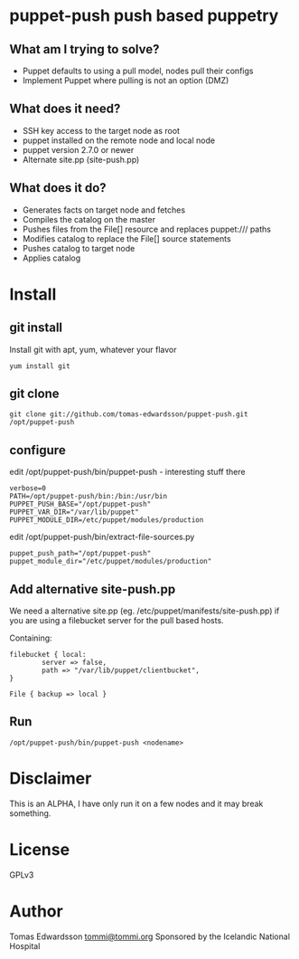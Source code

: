 puppet-push push based puppetry
===============================

What am I trying to solve?
--------------------------
* Puppet defaults to using a pull model, nodes pull their configs
* Implement Puppet where pulling is not an option (DMZ)

What does it need?
------------------
* SSH key access to the target node as root
* puppet installed on the remote node and local node
* puppet version 2.7.0 or newer
* Alternate site.pp (site-push.pp)


What does it do?
----------------
* Generates facts on target node and fetches
* Compiles the catalog on the master
* Pushes files from the File[] resource and replaces puppet:/// paths
* Modifies catalog to replace the File[] source statements
* Pushes catalog to target node
* Applies catalog



Install
=======
git install
-----------
Install git with apt, yum, whatever your flavor
```
yum install git
```

git clone
---------
```
git clone git://github.com/tomas-edwardsson/puppet-push.git /opt/puppet-push
```

configure
---------
edit /opt/puppet-push/bin/puppet-push - interesting stuff there
```
verbose=0
PATH=/opt/puppet-push/bin:/bin:/usr/bin
PUPPET_PUSH_BASE="/opt/puppet-push"
PUPPET_VAR_DIR="/var/lib/puppet"
PUPPET_MODULE_DIR=/etc/puppet/modules/production
```

edit /opt/puppet-push/bin/extract-file-sources.py
```
puppet_push_path="/opt/puppet-push"
puppet_module_dir="/etc/puppet/modules/production"
```

Add alternative site-push.pp
----------------------------
We need a alternative site.pp (eg. /etc/puppet/manifests/site-push.pp) if you are using a filebucket server for the pull
based hosts.

Containing:
```
filebucket { local:
        server => false,
        path => "/var/lib/puppet/clientbucket",
}

File { backup => local }
```

Run
---
```
/opt/puppet-push/bin/puppet-push <nodename>
```


Disclaimer
==========
This is an ALPHA, I have only run it on a few nodes and it may break something.

License
=======
GPLv3


Author
======
Tomas Edwardsson <tommi@tommi.org>
Sponsored by the Icelandic National Hospital


